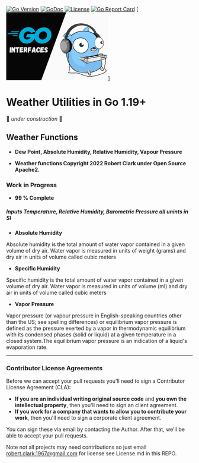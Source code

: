 [![Go Version](https://img.shields.io/github/go-mod/go-version/Rob8150/gh)](https://tip.golang.org/doc/go1.18)
[![GoDoc](https://godoc.org/github.com/rwxrob/gh?status.svg)](https://godoc.org/github.com/Rob8150/gh)
[![License](https://img.shields.io/badge/license-Apache2-brightgreen.svg)](LICENSE)
[![Go Report Card](https://goreportcard.com/badge/github.com/rwxrob/gh)](https://goreportcard.com/report/github.com/rwxrob/gh)
[![GoInt](https://github.com/Rob8150/Rob8150/blob/main/golang.png)]
# Weather Utilities in Go 1.19+
🚧 *under construction* 🚧


## Weather Functions

* **Dew Point, Absolute Humidity, Relative Humidity, Vapour Pressure**

* **Weather functions Copyright 2022 Robert Clark under Open Source Apache2.**


### Work in Progress
* **99 % Complete**

##### **Inputs Temperature, Relative Humidity, Barometric Pressure all unints in SI**

* **Absolute Humidity**

Absolute humidity is the total amount of water vapor contained in a given volume of dry air. 
Water vapor is measured in units of weight (grams) and dry air in units of volume called cubic meters

* **Specific Humidity**

Specific humidity is the total amount of water vapor contained in a given volume of dry air. 
Water vapor is measured in units of volume (ml) and dry air in units of volume called cubic meters


* **Vapor Pressure**

Vapor pressure (or vapour pressure in English-speaking countries other than the US; see spelling differences)
or equilibrium vapor pressure is defined as the pressure exerted by a vapor in thermodynamic equilibrium
with its condensed phases (solid or liquid) at a given temperature in a closed system.The equilibrium
vapor pressure is an indication of a liquid's evaporation rate.


__________________________________________________________________________________________________


### Contributor License Agreements

Before we can accept your pull requests you'll need to sign a Contributor License Agreement (CLA):

- **If you are an individual writing original source code** and **you own the
intellectual property**, then you'll need to sign an client agreement.
- **If you work for a company that wants to allow you to contribute your
  work**, then you'll need to sign a corporate client agreement.

You can sign these via email by contacting the Author. After that,
we'll be able to accept your pull requests.

Note not all projects may need contributions so just email robert.clark.1967@gmail.com
for license see License.md in this REPO.
